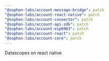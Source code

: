 ```yaml
---
"@sophon-labs/account-message-bridge": patch
"@sophon-labs/account-react-native": patch
"@sophon-labs/account-connector": patch
"@sophon-labs/account-api-sdk": patch
"@sophon-labs/account-eip6963": patch
"@sophon-labs/account-react": patch
"@sophon-labs/account-core": patch
---
```


Datascopes on react native
